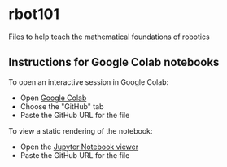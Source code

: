 # rbot101
Files to help teach the mathematical foundations of robotics
 
## Instructions for Google Colab notebooks

To open an interactive session in Google Colab:
* Open [Google Colab](https://research.google.com/colaboratory/)
* Choose the "GitHub" tab
* Paste the GitHub URL for the file

To view a static rendering of the notebook:
* Open the [Jupyter Notebook viewer](https://nbviewer.jupyter.org/) 
* Paste the GitHub URL for the file
